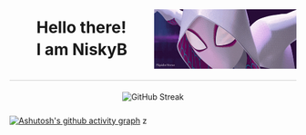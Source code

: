 <div style="display:flex; width:100%; padding-bottom: 20px; border-bottom: 1px solid #ccc; margin-bottom: 20px"> 
<h1 style="display:flex; width:100%; justify-content: space-around; line-height: 1.4; border: none; margin: auto;">Hello there! <br> I am NiskyB </h1>
<img src="./giphy.gif" display="block" width="250">
</div>

<div style="display:flex; justify-content: center;>

[![GitHub Streak](https://github-readme-streak-stats.herokuapp.com?user=NiskyB&theme=radical)](https://git.io/streak-stats)

</div>

[![Ashutosh's github activity graph](https://activity-graph.herokuapp.com/graph?username=NiskyB&theme=redical)](https://github.com/ashutosh00710/github-readme-activity-graph)
z
